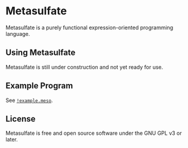 # Metasulfate

Metasulfate is a purely functional expression-oriented programming language.

## Using Metasulfate

Metasulfate is still under construction and not yet ready for use.

## Example Program

See [`!example.meso`](https://github.com/Iraxon/metasulfate/blob/main/src/main/resources/metasulfate/!example.meso).

## License

Metasulfate is free and open source software under the GNU GPL v3 or later.
